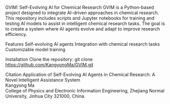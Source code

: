 GVIM: Self-Evolving AI for Chemical Research
GVIM is a Python-based project designed to integrate AI-driven approaches in chemical research. This repository includes scripts and Jupyter notebooks for training and testing AI models to assist in intelligent chemical research tasks. The goal is to create a system where AI agents evolve and adapt to improve research efficiency.

Features
Self-evolving AI agents
Integration with chemical research tasks
Customizable model training

Installation
Clone the repository:
git clone https://github.com/KangyongMa/GVIM.git

Citation
Application of Self-Evolving AI Agents in Chemical Research: A Novel Intelligent Assistance System  
Kangyong Ma  
College of Physics and Electronic Information Engineering, Zhejiang Normal University, Jinhua City 321000, China.  
